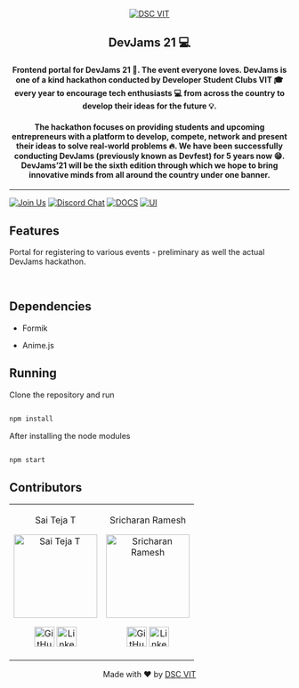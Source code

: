 <p  align="center">

<a  href="https://dscvit.com">

<img  src="https://user-images.githubusercontent.com/30529572/92081025-fabe6f00-edb1-11ea-9169-4a8a61a5dd45.png"  alt="DSC VIT"/>

</a>

<h2  align="center"> DevJams 21 💻</h2>

<h4  align="center"> Frontend portal for DevJams 21 🎉. The event everyone loves. DevJams is one of a kind hackathon conducted by Developer Student Clubs VIT 🎓 every year to encourage tech enthusiasts 💻 from across the country to develop their ideas for the future 💡. <h4>

<h4 align="center">
The hackathon focuses on providing students and upcoming entrepreneurs with a platform to develop, compete, network and present their ideas to solve real-world problems 🔥. We have been successfully conducting DevJams (previously known as Devfest) for 5 years now 😁. DevJams’21 will be the sixth edition through which we hope to bring innovative minds from all around the country under one banner. 
</h4>

</p>

---

[![Join Us](https://img.shields.io/badge/Join%20Us-Developer%20Student%20Clubs-red)](https://dsc.community.dev/vellore-institute-of-technology/) [![Discord Chat](https://img.shields.io/discord/760928671698649098.svg)](https://discord.gg/498KVdSKWR)
[![DOCS](https://img.shields.io/badge/Documentation-see%20docs-green?style=flat-square&logo=appveyor)](INSERT_LINK_FOR_DOCS_HERE)
[![UI ](https://img.shields.io/badge/User%20Interface-Link%20to%20UI-orange?style=flat-square&logo=appveyor)](https://devjams21.netlify.app/)
<br>

## Features

Portal for registering to various events - preliminary as well the actual DevJams hackathon.

<br>

## Dependencies

- Formik

- Anime.js

## Running

Clone the repository and run

```bash

npm install

```

After installing the node modules

```bash

npm start

```

## Contributors

<table>
<tr align="center">

<td>

Sai Teja T

<p align="center">
<img src = "https://avatars.githubusercontent.com/u/56252312?v=4" width="150" height="150" alt="Sai Teja T">
</p>
<p align="center">
<a href = "https://github.com/saikun0293"><img src = "http://www.iconninja.com/files/241/825/211/round-collaboration-social-github-code-circle-network-icon.svg" width="36" height = "36" alt="GitHub"/></a>
<a href = "https://www.linkedin.com/in/sai-teja-reddy-tileti-ba0645126/">
<img src = "http://www.iconninja.com/files/863/607/751/network-linkedin-social-connection-circular-circle-media-icon.svg" width="36" height="36" alt="LinkedIn"/>
</a>
</p>
</td>

<td>

Sricharan Ramesh

<p align="center">
<img src = "https://avatars.githubusercontent.com/u/60818157?v=4" width="150" height="150" alt="Sricharan Ramesh">
</p>
<p align="center">
<a href = "https://github.com/Cha195"><img src = "http://www.iconninja.com/files/241/825/211/round-collaboration-social-github-code-circle-network-icon.svg" width="36" height = "36" alt="GitHub"/></a>
<a href = "https://www.linkedin.com/in/sricharan-ramesh-33296318b/">
<img src = "http://www.iconninja.com/files/863/607/751/network-linkedin-social-connection-circular-circle-media-icon.svg" width="36" height="36" alt="LinkedIn"/>
</a>
</p>
</td>
</tr>
</table>

<p  align="center">
Made with ❤ by <a  href="https://dscvit.com">DSC VIT</a>
</p>
